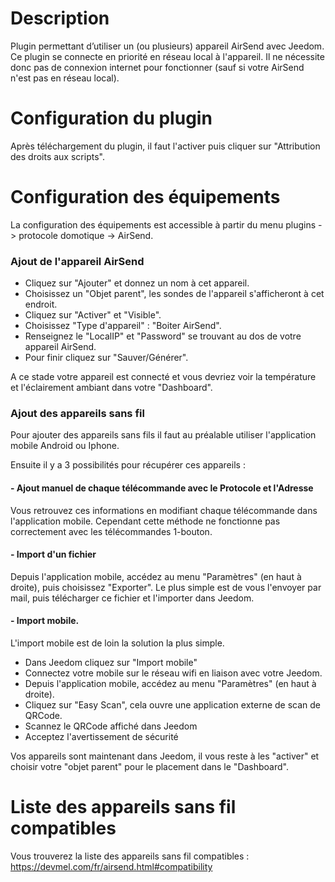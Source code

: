 Description 
===

Plugin permettant d’utiliser un (ou plusieurs) appareil AirSend avec Jeedom. Ce plugin se connecte en priorité en réseau local à l'appareil. Il ne nécessite donc pas de connexion internet pour fonctionner (sauf si votre AirSend n'est pas en réseau local).

Configuration du plugin
===

Après téléchargement du plugin, il faut l'activer puis cliquer sur "Attribution des droits aux scripts".

Configuration des équipements
===

La configuration des équipements est accessible à partir du menu plugins -> protocole domotique -> AirSend.

### Ajout de l'appareil AirSend

- Cliquez sur "Ajouter" et donnez un nom à cet appareil.
- Choisissez un "Objet parent", les sondes de l'appareil s'afficheront à cet endroit.
- Cliquez sur "Activer" et "Visible".
- Choisissez "Type d'appareil" : "Boiter AirSend".
- Renseignez le "LocalIP" et "Password" se trouvant au dos de votre appareil AirSend.
- Pour finir cliquez sur "Sauver/Générer".

A ce stade votre appareil est connecté et vous devriez voir la température et l'éclairement ambiant dans votre "Dashboard".

### Ajout des appareils sans fil

Pour ajouter des appareils sans fils il faut au préalable utiliser l'application mobile Android ou Iphone.

Ensuite il y a 3 possibilités pour récupérer ces appareils : 
#### - Ajout manuel de chaque télécommande avec le Protocole et l'Adresse

Vous retrouvez ces informations en modifiant chaque télécommande dans l'application mobile. Cependant cette méthode ne fonctionne pas correctement avec les télécommandes 1-bouton.

#### - Import d'un fichier

Depuis l'application mobile, accédez au menu "Paramètres" (en haut à droite), puis choisissez "Exporter". Le plus simple est de vous l'envoyer par mail, puis télécharger ce fichier et l'importer dans Jeedom.

#### - Import mobile.

L'import mobile est de loin la solution la plus simple.
- Dans Jeedom cliquez sur "Import mobile"
- Connectez votre mobile sur le réseau wifi en liaison avec votre Jeedom.
- Depuis l'application mobile, accédez au menu "Paramètres" (en haut à droite).
- Cliquez sur "Easy Scan", cela ouvre une application externe de scan de QRCode.
- Scannez le QRCode affiché dans Jeedom
- Acceptez l'avertissement de sécurité

Vos appareils sont maintenant dans Jeedom, il vous reste à les "activer" et choisir votre "objet parent" pour le placement dans le "Dashboard".

Liste des appareils sans fil compatibles
===

Vous trouverez la liste des appareils sans fil compatibles : <https://devmel.com/fr/airsend.html#compatibility>


